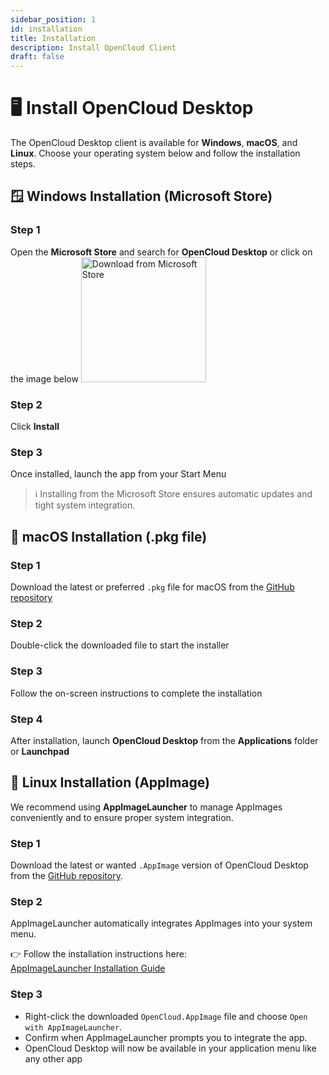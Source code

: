 ```yaml
---
sidebar_position: 1
id: installation
title: Installation
description: Install OpenCloud Client
draft: false
---
```


# 🖥️ Install OpenCloud Desktop

The OpenCloud Desktop client is available for **Windows**, **macOS**, and **Linux**. Choose your operating system below and follow the installation steps.

## 🪟 Windows Installation (Microsoft Store)

### Step 1

Open the **Microsoft Store** and search for **OpenCloud Desktop** or click on the image below
<a href="https://apps.microsoft.com/detail/9pbx43hcmldq?mode=direct">
<img alt="Download from Microsoft Store" src="https://get.microsoft.com/images/en-us%20dark.svg" width="200"/>
</a>

### Step 2

Click **Install**

### Step 3

Once installed, launch the app from your Start Menu

> ℹ️ Installing from the Microsoft Store ensures automatic updates and tight system integration.

## 🍎 macOS Installation (.pkg file)

### Step 1

Download the latest or preferred `.pkg` file for macOS from the [GitHub repository](https://github.com/opencloud-eu/desktop/releases)

### Step 2

Double-click the downloaded file to start the installer

### Step 3

Follow the on-screen instructions to complete the installation

### Step 4

After installation, launch **OpenCloud Desktop** from the **Applications** folder or **Launchpad**

## 🐧 Linux Installation (AppImage)

We recommend using **AppImageLauncher** to manage AppImages conveniently and to ensure proper system integration.

### Step 1

Download the latest or wanted `.AppImage` version of OpenCloud Desktop from the [GitHub repository](https://github.com/opencloud-eu/desktop/releases).

### Step 2

AppImageLauncher automatically integrates AppImages into your system menu.

👉 Follow the installation instructions here:  
[AppImageLauncher Installation Guide](https://github.com/TheAssassin/AppImageLauncher#installation)

### Step 3

- Right-click the downloaded `OpenCloud.AppImage` file and choose `Open with AppImageLauncher`.
- Confirm when AppImageLauncher prompts you to integrate the app.
- OpenCloud Desktop will now be available in your application menu like any other app

